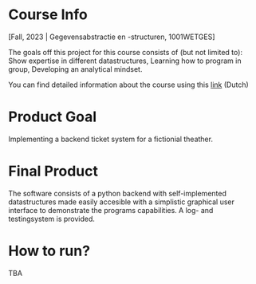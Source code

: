 # Course Info

[Fall, 2023 | Gegevensabstractie en -structuren, 1001WETGES]

The goals off this project for this course consists of (but not limited to): Show expertise in different datastructures, Learning how to program in group, Developing an analytical mindset.

You can find detailed information about the course using this [link](https://www.uantwerpen.be/nl/studeren/aanbod/alle-opleidingen/informatica-studeren/bachelor/studieprogramma/) (Dutch)

# Product Goal

Implementing a backend ticket system for a fictionial theather. 

# Final Product

The software consists of a python backend with self-implemented datastructures made easily accesible with a simplistic graphical user interface to demonstrate the programs capabilities. A log- and testingsystem is provided.

# How to run?

TBA
